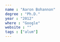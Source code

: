 ```yaml
---
name : "Aaron Bohannon"
degree : "Ph.D."
year : "2012"
where : "Google"
website : ""
tags : ["alum"]
---
```

